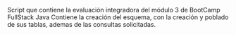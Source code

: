 Script que contiene la evaluación integradora del módulo 3 de BootCamp FullStack Java
Contiene la creación del esquema, con la creación y poblado de sus tablas, ademas de las consultas solicitadas.
